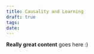 ```yaml
---
title: Causality and Learning
draft: true
tags: 
date:
---
```

 
**Really great content** goes here :)
